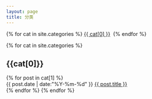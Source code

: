 ```yaml
---
layout: page
title: 分类
---
```

<div class="page-category">
{% for cat in site.categories %}
<a href="index.html#{{ cat[0] }}">{{ cat[0] }}</a>&nbsp;
{% endfor %}
</div>


{% for cat in site.categories %}
<h2 class="category-name" id="{{cat[0]}}" name="{{cat[0]}}">{{cat[0]}}</h2>
{% for post in cat[1] %}
<div class="article">
<span class="datetime">{{ post.date | date:"%Y-%m-%d" }} </span>
<a  href="{{ post.url }}">{{ post.title }}</a>
</div>
{% endfor %}
{% endfor %}
